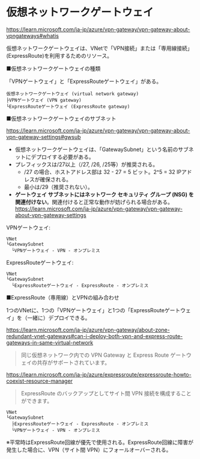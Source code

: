 # 仮想ネットワークゲートウェイ

https://learn.microsoft.com/ja-jp/azure/vpn-gateway/vpn-gateway-about-vpngateways#whatis

仮想ネットワークゲートウェイは、VNetで「VPN接続」または「専用線接続」(ExpressRoute)を利用するためのリソース。

■仮想ネットワークゲートウェイの種類

「VPNゲートウェイ」と「ExpressRouteゲートウェイ」がある。

```
仮想ネットワークゲートウェイ (virtual network gateway)
├VPNゲートウェイ (VPN gateway)
└ExpressRouteゲートウェイ (ExpressRoute gateway)
```

■仮想ネットワークゲートウェイのサブネット

https://learn.microsoft.com/ja-jp/azure/vpn-gateway/vpn-gateway-about-vpn-gateway-settings#gwsub

- 仮想ネットワークゲートウェイは、「GatewaySubnet」という名前のサブネットにデプロイする必要がある。
- プレフィックスは/27以上（/27, /26, /25等）が推奨される。
  - /27 の場合、ホストアドレス部は 32 - 27 = 5 ビット。2^5 = 32 IPアドレスが確保される。
  - 最小は/29（推奨されない）。
- **ゲートウェイ サブネットにはネットワーク セキュリティ グループ (NSG) を関連付けない**。関連付けると正常な動作が妨げられる場合がある。https://learn.microsoft.com/ja-jp/azure/vpn-gateway/vpn-gateway-about-vpn-gateway-settings

VPNゲートウェイ:

```
VNet
└GatewaySubnet
  └VPNゲートウェイ - VPN - オンプレミス
```

ExpressRouteゲートウェイ:

```
VNet
└GatewaySubnet
  └ExpressRouteゲートウェイ - ExpressRoute - オンプレミス
```

■ExpressRoute（専用線）とVPNの組み合わせ

1つのVNetに、1つの「VPNゲートウェイ」と1つの「ExpressRouteゲートウェイ」を（一緒に）デプロイできる。

https://learn.microsoft.com/ja-jp/azure/vpn-gateway/about-zone-redundant-vnet-gateways#can-i-deploy-both-vpn-and-express-route-gateways-in-same-virtual-network

> 同じ仮想ネットワーク内での VPN Gateway と Express Route ゲートウェイの共存がサポートされています。

https://learn.microsoft.com/ja-jp/azure/expressroute/expressroute-howto-coexist-resource-manager

> ExpressRoute のバックアップとしてサイト間 VPN 接続を構成することができます。

```
VNet
└GatewaySubnet
  ├ExpressRouteゲートウェイ - ExpressRoute - オンプレミス
  └VPNゲートウェイ - VPN - オンプレミス
```

※平常時はExpressRoute回線が優先で使用される。ExpressRoute回線に障害が発生した場合に、VPN（サイト間 VPN）にフォールオーバーされる。

